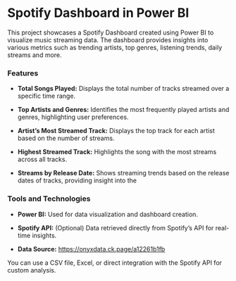 # Spotify Dashboard in Power BI

This project showcases a Spotify Dashboard created using Power BI to visualize music streaming data. 
The dashboard provides insights into various metrics such as trending artists, top genres, listening trends, daily streams and more.

### Features

- **Total Songs Played:** Displays the total number of tracks streamed over a specific time range.

- **Top Artists and Genres:** Identifies the most frequently played artists and genres, highlighting user preferences.

- **Artist’s Most Streamed Track:** Displays the top track for each artist based on the number of streams.

- **Highest Streamed Track:** Highlights the song with the most streams across all tracks.

- **Streams by Release Date:** Shows streaming trends based on the release dates of tracks, providing insight into the
  

### Tools and Technologies

- **Power BI:** Used for data visualization and dashboard creation.

- **Spotify API:** (Optional) Data retrieved directly from Spotify’s API for real-time insights.

- **Data Source:** https://onyxdata.ck.page/a12261b1fb 

You can use a CSV file, Excel, or direct integration with the Spotify API for custom analysis.
